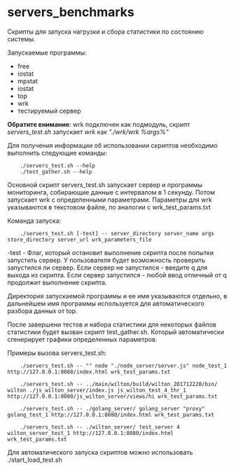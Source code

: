 # servers_benchmarks
Скрипты для запуска нагрузки и сбора статистики по состоянию системы.

Запускаемые программы:
- free
- iostat
- mpstat
- iostat
- top
- wrk
- тестируемый сервер

**Обратите внимание**: wrk подключен как подмодуль, скрипт *servers_test.sh* запускает *wrk* как *"./wrk/wrk %args%"* 

Для получения информации об использовании скриптов необходимо выполнить следующие команды:
```
	./servers_test.sh --help
	./test_gather.sh --help
```


Основной скрипт servers_test.sh запускает сервер и программы мониторинга, собирающие данные с интервалом в 1 секунду. Потом запускает wrk с определенными параметрами.
Параметры для wrk указываются в текстовом файле, по аналогии с wrk_test_params.txt

Команда запуска:
```
	./servers_test.sh [-test] -- server_directory server_name args store_directory server_url wrk_parameters_file
```

-test - Флаг, который остановит выполнение скрипта после попытки запустить сервер.
         У пользователя будет возможность проверить запустился ли сервер.
         Если сервер не запустился - введите q для выхода из скрипта.
         Если сервер запустился - любой ввод отличный от q продолжит выполнение скрипта.

Директория запускаемой программы и ее имя указываются отдельно, в дальнейшем имя программы используется для автоматического разбора данных от top.

После завершени тестов и набора статистики для некоторых файлов статистики будет вызван скрипт test_gather.sh.
Который автоматически сгенерирует графики определенных параметров.


Примеры вызова servers_test.sh:
```
	./servers_test.sh -- "" node "./node_server/server.js" node_test_1 http://127.0.0.1:8080/index.html wrk_test_params.txt
	
	./servers_test.sh -- ../main/wilton/build/wilton_201712220/bin/ wilton ./js_wilton_server/index.js js_wilton_test_4_thr_1 http://127.0.0.1:8080/js_wilton_server/views/hi wrk_test_params.txt
	
	./servers_test.sh -- ./golang_server/ golang_server "proxy" golang_test_1 http://127.0.0.1:8080/index.html wrk_test_params.txt
	
	./servers_test.sh -- ./wilton_server/ test_server 4 wilton_server_test_1 http://127.0.0.1:8080/index.html wrk_test_params.txt
```


Для автоматического запуска скриптов можно использовать ./start_load_test.sh